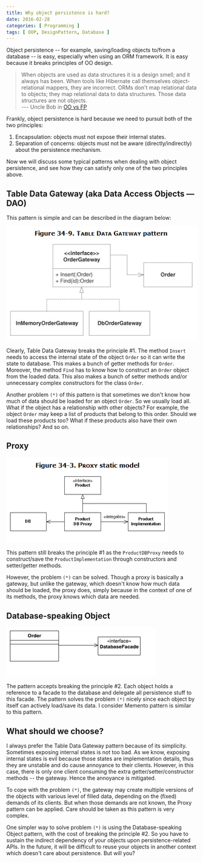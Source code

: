 ```yaml
---
title: Why object persistence is hard?
date: 2016-02-28
categories: [ Programming ]
tags: [ OOP, DesignPattern, Database ]
---
```


Object persistence -- for example, saving/loading objects to/from a database -- is easy, especially when using an ORM framework. It is easy because it breaks principles of OO design.

>When objects are used as data structures it is a design smell; and it always has been. When tools like Hibernate call themselves object-relational mappers, they are incorrect. ORMs don't map relational data to objects; they map relational data to data structures. Those data structures are not objects.  
--- Uncle Bob in [OO vs FP](http://blog.cleancoder.com/uncle-bob/2014/11/24/FPvsOO.html)

Frankly, object persistence is hard because we need to pursuit both of the two principles:

1. Encapsulation: objects must not expose their internal states.
2. Separation of concerns: objects must not be aware (directly/indirectly) about the persistence mechanism.

Now we will discuss some typical patterns when dealing with object persistence, and see how they can satisfy only one of the two principles above.

## Table Data Gateway (aka Data Access Objects — DAO)

This pattern is simple and can be described in the diagram below:

![Table Data Gateway](gateway.png "Table Data Gateway")

Clearly, Table Data Gateway breaks the principle #1. The method `Insert` needs to access the internal state of the object `Order` so it can write the state to database. This makes a bunch of getter methods for `Order`. Moreover, the method `Find` has to know how to construct an `Order` object from the loaded data. This also makes a bunch of setter methods and/or unnecessary complex constructors for the class `Order`.

Another problem `(*)` of this pattern is that sometimes we don't know how much of data should be loaded for an object `Order`. So we usually load all. What if the object has a relationship with other objects? For example, the object `Order` may keep a list of products that belong to this order. Should we load these products too? What if these products also have their own relationships? And so on.

## Proxy

![Proxy](proxy.png "Proxy")

This pattern still breaks the principle #1 as the `ProductDBProxy` needs to construct/save the `ProductImplementation` through constructors and setter/getter methods.

However, the problem `(*)` can be solved. Though a proxy is basically a gateway, but unlike the gateway, which doesn't know how much data should be loaded, the proxy does, simply because in the context of one of its methods, the proxy knows which data are needed.

## Database-speaking Object

![Database-speaking Object](db-speaking.jpg "Database-speaking Object")

The pattern accepts breaking the principle #2. Each object holds a reference to a facade to the database and delegate all persistence stuff to this facade. The pattern solves the problem `(*)` nicely since each object by itself can actively load/save its data. I consider Memento pattern is similar to this pattern.

## What should we choose?

I always prefer the Table Data Gateway pattern because of its simplicity. Sometimes exposing internal states is not too bad. As we know, exposing internal states is evil because those states are implementation details, thus they are unstable and do cause annoyance to their clients. However, in this case, there is only one client consuming the extra getter/setter/constructor methods -- the gateway. Hence the annoyance is mitigated.

To cope with the problem `(*)`, the gateway may create multiple versions of the objects with various level of filled data, depending on the (fixed) demands of its clients. But when those demands are not known, the Proxy pattern can be applied. Care should be taken as this pattern is very complex.

One simpler way to solve problem `(*)` is using the Database-speaking Object pattern, with the cost of breaking the principle #2. So you have to sustain the indirect dependency of your objects upon persistence-related APIs. In the future, it will be difficult to reuse your objects in another context which doesn't care about persistence. But will you?
